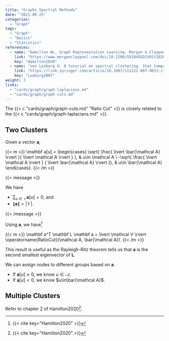 ```yaml
---
title: "Graphs Spectral Methods"
date: "2021-09-25"
categories:
  - "Graph"
tags:
  - "Graph"
  - "Basics"
  - "Statistics"
references:
  - name: "Hamilton WL. Graph Representation Learning. Morgan & Claypool Publishers; 2020. pp. 1–159. doi:10.2200/S01045ED1V01Y202009AIM046"
    link: "https://www.morganclaypool.com/doi/10.2200/S01045ED1V01Y202009AIM046"
    key: "Hamilton2020"
  - name: "von Luxburg U. A tutorial on spectral clustering. Stat Comput. 2007;17: 395–416. doi:10.1007/s11222-007-9033-z"
    link: "https://link.springer.com/article/10.1007/s11222-007-9033-z"
    key: "Luxburg2007"
weight: 3
links:
  - "cards/graph/graph-laplacians.md"
  - "cards/graph/graph-cuts.md"
---
```


The {{< c "cards/graph/graph-cuts.md" "Ratio Cut" >}} is closely related to the {{< c "cards/graph/graph-laplacians.md" >}}.

## Two Clusters

Given a vector $\mathbf a$,

{{< m >}}
\mathbf a[u] = \begin{cases}
\sqrt{ \frac{ \lvert \bar{\mathcal A} \rvert }{ \lvert \mathcal A \rvert } }, & u\in \mathcal A \\
-\sqrt{ \frac{ \lvert \mathcal A \rvert } { \lvert \bar{\mathcal A} \rvert }}, & u\in \bar{\mathcal A}
\end{cases}.
{{< /m >}}


{{< message >}}

We have

- $\sum_{u\in\mathcal V} \mathbf a[u] = 0$, and
- $\lVert{\mathbf a}\rVert = \lvert \mathcal V \rvert$.

{{< /message >}}

Using $\mathbf a$, we have[^Hamilton2020]

{{< m >}}
\mathbf a^T \mathbf L \mathbf a = \lvert \mathcal V \rvert \operatorname{RatioCut}(\mathcal A, \bar{\mathcal A}).
{{< /m >}}


This result is useful as the Rayleigh-Ritz theorem tells us that $\mathbf a$ is the second smallest eigenvector of $\mathbf L$.

We can assign nodes to different groups based on $\mathbf a$.

- If $\mathbf a[u] \geq 0$, we know $u\in\mathcal A$;
- If $\mathbf a[u] \lt 0$, we know $u\in\bar{\mathcal A}$.


## Multiple Clusters

Refer to chapter 2 of Hamilton2020[^Hamilton2020].




[^Hamilton2020]: {{< cite key="Hamilton2020" >}}

